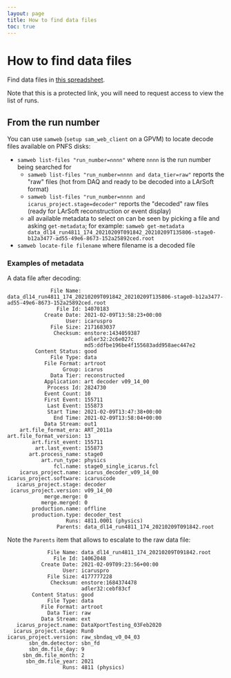 ```yaml
---
layout: page
title: How to find data files
toc: true
---
```


How to find data files
=======================

Find data files in [this spreadsheet](https://docs.google.com/spreadsheets/d/1nkMDRcguwIuaHFUH6sFDLd3UcQVNrCpe8pLdELHsuAk/edit).

Note that this is a protected link, you will need to request access to view the list of runs.


From the run number
--------------------

You can use `samweb` (`setup sam_web_client` on a GPVM) to locate decode files available on PNFS disks:
* `samweb list-files "run_number=nnnn"`   where `nnnn` is the run number being searched for
    * `samweb list-files "run_number=nnnn and data_tier=raw"` reports the "raw" files
      (hot from DAQ and ready to be decoded into a LArSoft format)
    * `samweb list-files "run_number=nnnn and icarus_project.stage=decoder"`
      reports the "decoded" raw files (ready for LArSoft reconstruction or event display)
    * all available metadata to select on can be seen by picking a file and asking `get-metadata`;
      for example: `samweb get-metadata data_dl14_run4811_174_20210209T091842_20210209T135806-stage0-b12a3477-ad55-49e6-8673-152a25892ced.root`
* `samweb locate-file filename`   where filename is a decoded file


### Examples of metadata

A data file after decoding:
~~~~~~~~~~~~~~~~~~~~~~~~~~~~~~~~~~~~~~~~~~~~~~~~~~~~~~~~~~~~~~~~~~~~~~~~~~~~~~~~~~~~~~~~
              File Name: data_dl14_run4811_174_20210209T091842_20210209T135806-stage0-b12a3477-ad55-49e6-8673-152a25892ced.root
                File Id: 14070183
            Create Date: 2021-02-09T13:58:23+00:00
                   User: icaruspro
              File Size: 2171683037
               Checksum: enstore:1434059387
                         adler32:2c6e027c
                         md5:ddfbe196be4f155683add958aec447e2
         Content Status: good
              File Type: data
            File Format: artroot
                  Group: icarus
              Data Tier: reconstructed
            Application: art decoder v09_14_00
             Process Id: 2824730
            Event Count: 10
            First Event: 155711
             Last Event: 155873
             Start Time: 2021-02-09T13:47:38+00:00
               End Time: 2021-02-09T13:58:04+00:00
            Data Stream: out1
    art.file_format_era: ART_2011a
art.file_format_version: 13
        art.first_event: 155711
         art.last_event: 155873
       art.process_name: stage0
           art.run_type: physics
               fcl.name: stage0_single_icarus.fcl
    icarus_project.name: icarus_decoder_v09_14_00
icarus_project.software: icaruscode
   icarus_project.stage: decoder
 icarus_project.version: v09_14_00
            merge.merge: 0
           merge.merged: 0
        production.name: offline
        production.type: decoder_test
                   Runs: 4811.0001 (physics)
                Parents: data_dl14_run4811_174_20210209T091842.root
~~~~~~~~~~~~~~~~~~~~~~~~~~~~~~~~~~~~~~~~~~~~~~~~~~~~~~~~~~~~~~~~~~~~~~~~~~~~~~~~~~~~~~~~

Note the `Parents` item that allows to escalate to the raw data file:
~~~~~~~~~~~~~~~~~~~~~~~~~~~~~~~~~~~~~~~~~~~~~~~~~~~~~~~~~~~~~~~~~~~~~~~~~~~~~~~~~~~~~~~~
             File Name: data_dl14_run4811_174_20210209T091842.root
               File Id: 14062048
           Create Date: 2021-02-09T09:23:56+00:00
                  User: icaruspro
             File Size: 4177777228
              Checksum: enstore:1684374478
                        adler32:cebf83cf
        Content Status: good
             File Type: data
           File Format: artroot
             Data Tier: raw
           Data Stream: ext
   icarus_project.name: DataXportTesting_03Feb2020
  icarus_project.stage: Run0
icarus_project.version: raw_sbndaq_v0_04_03
       sbn_dm.detector: sbn_fd
       sbn_dm.file_day: 9
     sbn_dm.file_month: 2
      sbn_dm.file_year: 2021
                  Runs: 4811 (physics)
~~~~~~~~~~~~~~~~~~~~~~~~~~~~~~~~~~~~~~~~~~~~~~~~~~~~~~~~~~~~~~~~~~~~~~~~~~~~~~~~~~~~~~~~
